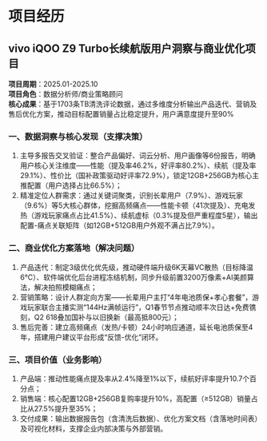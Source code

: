 # 项目经历
## vivo iQOO Z9 Turbo长续航版用户洞察与商业优化项目
**项目周期**：2025.01-2025.10  
**项目角色**：数据分析师/商业策略顾问  
**核心成果**：基于1703条TB清洗评论数据，通过多维度分析输出产品迭代、营销及售后优化方案，推动目标配置销量占比稳定提升，用户满意度提升至90%  

### 一、数据洞察与核心发现（支撑决策）
1. 主导多报告交叉验证：整合产品偏好、词云分析、用户画像等6份报告，明确用户核心关注维度——性能（提及率46.2%，好评率80.2%）、续航（提及率29.1%）、性价比（国补政策驱动好评率72.9%），锁定12GB+256GB为核心主推配置（用户选择占比66.5%）；  
2. 精准定位人群需求：通过关键词聚类，识别长辈用户（7.9%）、游戏玩家（9.6%）等5大核心群体，挖掘高频痛点——性能卡顿（41次提及）、充电发热（游戏玩家痛点占比41.5%）、续航虚标（0.3%提及但严重程度5星），输出配置-痛点关联矩阵（如12GB+512GB用户外观不满占比7.9%）。

### 二、商业优化方案落地（解决问题）
1. 产品迭代：制定3级优化优先级，推动硬件端升级6K天幕VC散热（目标降温6℃）、软件端优化后台进程冻结机制，同步升级前置3200万像素+AI美颜算法，解决拍照模糊痛点；  
2. 营销策略：设计人群定向方案——长辈用户主打“4年电池质保+孝心套餐”，游戏玩家联合主播实测“144Hz满帧运行”，Q1春节节点推动顺丰次日达+免费镌刻，Q2 618叠加国补与以旧换新（最高抵800元）；  
3. 售后完善：建立高频痛点（发热/卡顿）24小时响应通道，延长电池质保至4年，搭建用户建议平台形成“反馈-优化”闭环。

### 三、项目价值（业务影响）
1. 产品端：推动性能痛点提及率从2.4%降至1%以下，续航好评率提升10.7个百分点；  
2. 销售端：核心配置12GB+256GB复购率提升10%，高配置（≥512GB）销量占比从27.5%提升至35%；  
3. 交付成果：输出数据报告包（含清洗后数据）、优化方案文档（含落地时间表）及可视化材料，支撑企业内部决策与外部营销。
